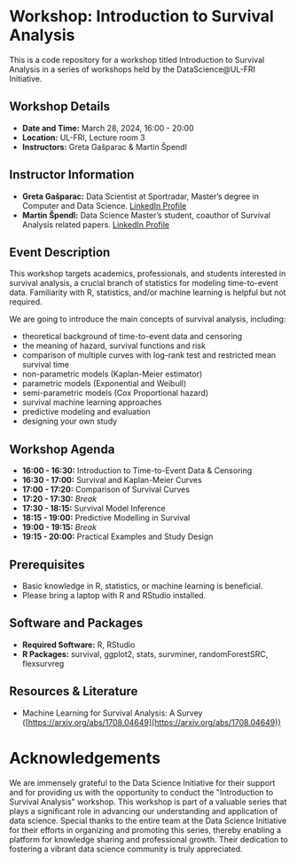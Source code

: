 # Workshop: Introduction to Survival Analysis

This is a code repository for a workshop titled Introduction to Survival Analysis in a series of workshops held by the DataScience@UL-FRI Initiative.

## Workshop Details
- **Date and Time:** March 28, 2024, 16:00 - 20:00
- **Location:** UL-FRI, Lecture room 3
- **Instructors:** Greta Gašparac & Martin Špendl

## Instructor Information
- **Greta Gašparac:** Data Scientist at Sportradar, Master’s degree in Computer and Data Science. [LinkedIn Profile](https://www.linkedin.com/in/greta-gasparac/)
- **Martin Špendl:** Data Science Master’s student, coauthor of Survival Analysis related papers. [LinkedIn Profile](https://www.linkedin.com/in/mspendl/)

## Event Description
This workshop targets academics, professionals, and students interested in survival analysis, a crucial branch of statistics for modeling time-to-event data. Familiarity with R, statistics, and/or machine learning is helpful but not required.

We are going to introduce the main concepts of survival analysis, including:
- theoretical background of time-to-event data and censoring
- the meaning of hazard, survival functions and risk
- comparison of multiple curves with log-rank test and restricted mean survival time
- non-parametric models (Kaplan-Meier estimator)
- parametric models (Exponential and Weibull)
- semi-parametric models (Cox Proportional hazard)
- survival machine learning approaches
- predictive modeling and evaluation
- designing your own study

## Workshop Agenda
- **16:00 - 16:30:** Introduction to Time-to-Event Data & Censoring
- **16:30 - 17:00:** Survival and Kaplan-Meier Curves
- **17:00 - 17:20:** Comparison of Survival Curves
- **17:20 - 17:30:** _Break_
- **17:30 - 18:15:** Survival Model Inference
- **18:15 - 19:00:** Predictive Modelling in Survival
- **19:00 - 19:15:** _Break_
- **19:15 - 20:00:** Practical Examples and Study Design

## Prerequisites
- Basic knowledge in R, statistics, or machine learning is beneficial.
- Please bring a laptop with R and RStudio installed.

## Software and Packages
- **Required Software:** R, RStudio
- **R Packages:** survival, ggplot2, stats, survminer, randomForestSRC, flexsurvreg

## Resources & Literature
- Machine Learning for Survival Analysis: A Survey ([https://arxiv.org/abs/1708.04649](https://arxiv.org/abs/1708.04649))

# Acknowledgements

We are immensely grateful to the Data Science Initiative for their support and for providing us with the opportunity to conduct the "Introduction to Survival Analysis" workshop. This workshop is part of a valuable series that plays a significant role in advancing our understanding and application of data science. Special thanks to the entire team at the Data Science Initiative for their efforts in organizing and promoting this series, thereby enabling a platform for knowledge sharing and professional growth. Their dedication to fostering a vibrant data science community is truly appreciated.
